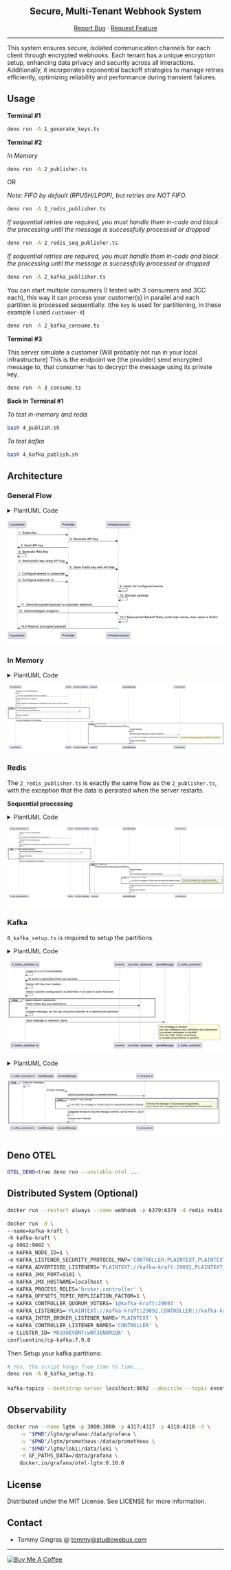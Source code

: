 <div align="center">

<h2>Secure, Multi-Tenant Webhook System</h2>

<p align="center">
  <a href="https://github.com/studiowebux/webhook/issues">Report Bug</a>
  ·
  <a href="https://github.com/studiowebux/webhook/issues">Request Feature</a>
</p>
</div>

---

This system ensures secure, isolated communication channels for each client
through encrypted webhooks. Each tenant has a unique encryption setup, enhancing
data privacy and security across all interactions. Additionally, it incorporates
exponential backoff strategies to manage retries efficiently, optimizing
reliability and performance during transient failures.

## Usage

**Terminal #1**

```bash
deno run -A 1_generate_keys.ts
```

**Terminal #2**

_In Memory_

```bash
deno run -A 2_publisher.ts
```

OR

_Note: FIFO by default (RPUSH/LPOP), but retries are NOT FIFO._

```bash
deno run -A 2_redis_publisher.ts
```

_If sequential retries are required, you must handle them in-code and block the
processing until the message is successfully processed or dropped_

```bash
deno run -A 2_redis_seq_publisher.ts
```

_If sequential retries are required, you must handle them in-code and block the
processing until the message is successfully processed or dropped_

```bash
deno run -A 2_kafka_publisher.ts
```

You can start multiple consumers (I tested with 3 consumers and 3CC each), this
way it can process your customer(s) in parallel and each partition is processed
sequentially. (the `key` is used for partitioning, in these example I used
`customer-X`)

```bash
deno run -A 2_kafka_consume.ts
```

**Terminal #3**

This server simulate a customer (Will probably not run in your local
infrastructure) This is the endpoint we (the provider) send encrypted message
to, that consumer has to decrypt the message using its private key.

```bash
deno run -A 3_consume.ts
```

**Back in Terminal #1**

_To test in-memory and redis_

```bash
bash 4_publish.sh
```

_To test kafka_

```bash
bash 4_kafka_publish.sh
```

## Architecture

### General Flow


<details>

<summary>PlantUML Code</summary>

```plantuml
@startuml
Customer -> Provider: 1. Subscribe
Provider -> Infrastructure: 2. Generate API Key
Provider -> Customer: 3. Send API key

Customer -> Customer: 4. Generate RSA Key
Customer -> Provider: 5. Send public key using API Key
Provider -> Infrastructure: 6. Store Public key with API Key

Customer -> Provider: 7. Configure events to subscribe
Customer -> Provider: 8. Configure webhook url

Infrastructure -> Infrastructure: 9. Listen for configured events
Infrastructure -> Infrastructure: 10. Encrypt payload
Infrastructure -> Customer: 11. Send encrypted payload to customer webhook


Customer -> Infrastructure: 12. Acknowledged reception
Infrastructure -> Infrastructure: 12.1 Exponential Backoff Retry (until max retries, then send to DLQ*)
Infrastructure -> Customer: 12.2 Resend encrypted payload
@enduml
```

</details>

![](./docs/general.png)

### In Memory

<details>

<summary>PlantUML Code</summary>

```plantuml
@startuml
2_publisher.ts -> 2_publisher.ts: Listen on 0.0.0.0:4242/publish
events -> 2_publisher.ts: An event is generated (from any sources)

2_publisher.ts -> 2_publisher.ts: Extract API Key from Headers
2_publisher.ts -> 2_publisher.ts: Fetch Customer configurations to determine if we need to send the event
loop each relevant customers
  2_publisher.ts -> provider_database: Fetch Public Key and webhook url
  2_publisher.ts <-- provider_database
  2_publisher.ts -> 2_publisher.ts: Prepare message
end
2_publisher.ts -> enqueue: Enqueue message(s) for processing


loop while true
  enqueue -> processMessage: Process enqueued message (background/FIFO)
  processMessage -> processMessage: Encrypt message
  processMessage -> 3_consume.ts: Send Encrypted message to customer Webhook
  processMessage <-- 3_consume.ts: if no ACK, the message is placed back at the end of the local queue.
  note right
    It causes the message processing to NOT be sequential.
  end note
  processMessage -> processMessage: Process next message
end
@enduml
```

</details>

![](./docs/2_publisher.png)

### Redis

The `2_redis_publisher.ts` is exactly the same flow as the `2_publisher.ts`, with the exception that the data is persisted when the server restarts.

**Sequential processing**

<details>

<summary>PlantUML Code</summary>

```plantuml
@startuml
2_redis_seq_publisher.ts -> 2_redis_seq_publisher.ts: Listen on 0.0.0.0:4242/publish
events -> 2_redis_seq_publisher.ts: An event is generated (from any sources)

2_redis_seq_publisher.ts -> 2_redis_seq_publisher.ts: Extract API Key from Headers
2_redis_seq_publisher.ts -> 2_redis_seq_publisher.ts: Fetch Customer configurations to determine if we need to send the event
loop each relevant customers
  2_redis_seq_publisher.ts -> provider_database: Fetch Public Key and webhook url
  2_redis_seq_publisher.ts <-- provider_database
  2_redis_seq_publisher.ts -> 2_redis_seq_publisher.ts: Prepare message
end
2_redis_seq_publisher.ts -> enqueue: Enqueue message(s) for processing

loop while true
  enqueue -> processMessage: Process enqueued message (background/FIFO)
  processMessage -> processMessage: Encrypt message
  processMessage -> 3_consume.ts: Send Encrypted message to customer Webhook
  loop retries < max_retries
    processMessage <-- 3_consume.ts: if no ACK, the message is retried using the exponential backoff strategy
    note right
      It forces the message to be processed sequentially,
      but it blocks ALL enqueued messages to be processed.
    end note
  end
  processMessage -> processMessage: Exhausted retries will drop the message, can be move in a DLQ*

  processMessage -> processMessage: Process next message
end
@enduml
```

</details>

![](./docs/2_redis_seq_publisher.png)

### Kafka

`0_kafka_setup.ts` is required to setup the partitions.

<details>

<summary>PlantUML Code</summary>

```plantuml
@startuml
2_kafka_publisher.ts -> 2_kafka_publisher.ts: Listen on 0.0.0.0:4242/publish
events -> 2_kafka_publisher.ts: An event is generated (from any sources)

2_kafka_publisher.ts -> 2_kafka_publisher.ts: Extract API Key from Headers
2_kafka_publisher.ts -> 2_kafka_publisher.ts: Fetch Customer configurations to determine if we need to send the event
loop each relevant customers
  2_kafka_publisher.ts -> provider_database: Fetch Public Key and webhook url
  2_kafka_publisher.ts <-- provider_database
  2_kafka_publisher.ts -> 2_kafka_publisher.ts: Prepare message, set the key using the customer id to optimize the partitions
end
2_kafka_publisher.ts -> sendMessage: Send message to 'webhook' topics

note over 2_kafka_publisher
  This strategy is flexible,
  you can configure your partitions and consumers
  to process messages in parallel.
  You can start many consumers
  to handle all partitions in parallel.
end note
@enduml
```

</details>

![](./docs/2_kafka_publisher.png)

<details>

<summary>PlantUML Code</summary>

```plantuml
@startuml
loop listen for messages
  2_kafka_consumer.ts -> 2_kafka_consumer.ts
  eachMessage -> processMessage: Encrypt message
  processMessage -> 3_consume.ts: Send Encrypted message to customer webhook
  loop retries < max_retries
    processMessage <-- 3_consume.ts: if no ACK, the message is retried using the exponential backoff strategy
    note right
      It forces the message to be processed sequentially,
      but it blocks ALL messages from that **partition** to be processed.
    end note
  end
  processMessage -> processMessage: Exhausted retries will drop the message (commit), can be move in a DLQ*

  processMessage -> processMessage: Process next message
end
@enduml
```

</details>

![](./docs/2_kafka_consumer.png)

## Deno OTEL

```bash
OTEL_DENO=true deno run --unstable-otel ...
```

## Distributed System (Optional)

```bash
docker run --restart always --name webhook -p 6379:6379 -d redis redis-server --save 60 1 --loglevel warning
```

```bash
docker run -d \
--name=kafka-kraft \
-h kafka-kraft \
-p 9092:9092 \
-e KAFKA_NODE_ID=1 \
-e KAFKA_LISTENER_SECURITY_PROTOCOL_MAP='CONTROLLER:PLAINTEXT,PLAINTEXT:PLAINTEXT,PLAINTEXT_HOST:PLAINTEXT' \
-e KAFKA_ADVERTISED_LISTENERS='PLAINTEXT://kafka-kraft:29092,PLAINTEXT_HOST://localhost:9092' \
-e KAFKA_JMX_PORT=9101 \
-e KAFKA_JMX_HOSTNAME=localhost \
-e KAFKA_PROCESS_ROLES='broker,controller' \
-e KAFKA_OFFSETS_TOPIC_REPLICATION_FACTOR=1 \
-e KAFKA_CONTROLLER_QUORUM_VOTERS='1@kafka-kraft:29093' \
-e KAFKA_LISTENERS='PLAINTEXT://kafka-kraft:29092,CONTROLLER://kafka-kraft:29093,PLAINTEXT_HOST://0.0.0.0:9092' \
-e KAFKA_INTER_BROKER_LISTENER_NAME='PLAINTEXT' \
-e KAFKA_CONTROLLER_LISTENER_NAMES='CONTROLLER' \
-e CLUSTER_ID='MkU3OEVBNTcwNTJENDM2Qk' \
confluentinc/cp-kafka:7.9.0
```

Then Setup your kafka partitions:

```bash
# Yes, the script hangs from time to time...
deno run -A 0_kafka_setup.ts

kafka-topics --bootstrap-server localhost:9092 --describe --topic events
```

## Observability

```bash
docker run --name lgtm -p 3000:3000 -p 4317:4317 -p 4318:4318 -d \
	-v "$PWD"/lgtm/grafana:/data/grafana \
	-v "$PWD"/lgtm/prometheus:/data/prometheus \
	-v "$PWD"/lgtm/loki:/data/loki \
	-e GF_PATHS_DATA=/data/grafana \
	docker.io/grafana/otel-lgtm:0.10.0
```

## License

Distributed under the MIT License. See LICENSE for more information.

## Contact

- Tommy Gingras @ tommy@studiowebux.com

---

<a href="https://www.buymeacoffee.com/studiowebux" target="_blank"
        ><img
          src="https://cdn.buymeacoffee.com/buttons/v2/default-yellow.png"
          alt="Buy Me A Coffee"
          style="height: 30px !important; width: 105px !important"
      /></a>
